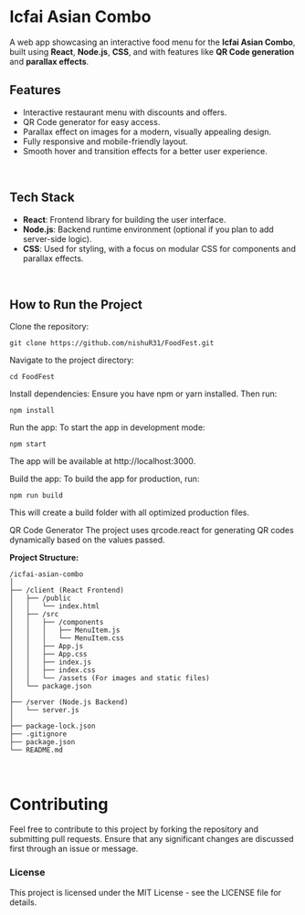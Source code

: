 
### <h1>Icfai Asian Combo</h1>

A web app showcasing an interactive food menu for the **Icfai Asian Combo**, built using **React**, **Node.js**, **CSS**, and with features like **QR Code generation** and **parallax effects**.

## Features

- Interactive restaurant menu with discounts and offers.
- QR Code generator for easy access.
- Parallax effect on images for a modern, visually appealing design.
- Fully responsive and mobile-friendly layout.
- Smooth hover and transition effects for a better user experience.

<br>

## Tech Stack

- **React**: Frontend library for building the user interface.
- **Node.js**: Backend runtime environment (optional if you plan to add server-side logic).
- **CSS**: Used for styling, with a focus on modular CSS for components and parallax effects.
<br>

## How to Run the Project

Clone the repository:
   
```
git clone https://github.com/nishuR31/FoodFest.git
```
   
   
Navigate to the project directory:

```
cd FoodFest
```

Install dependencies: Ensure you have npm or yarn installed. Then run:

```
npm install
```

Run the app: To start the app in development mode:

```
npm start
```


The app will be available at http://localhost:3000.

Build the app: To build the app for production, run:

```
npm run build
```

This will create a build folder with all optimized production files.

QR Code Generator
The project uses qrcode.react for generating QR codes dynamically based on the values passed.

**Project Structure:**

```
/icfai-asian-combo
│
├── /client (React Frontend)
│   ├── /public
│   │   └── index.html
│   ├── /src
│   │   ├── /components
│   │   │   ├── MenuItem.js
│   │   │   └── MenuItem.css
│   │   ├── App.js
│   │   ├── App.css
│   │   ├── index.js
│   │   ├── index.css
│   │   └── /assets (For images and static files)
│   └── package.json
│
├── /server (Node.js Backend)
│   └── server.js
│   
├── package-lock.json
├── .gitignore
├── package.json
└── README.md
```
<br>



# Contributing
Feel free to contribute to this project by forking the repository and submitting pull requests. Ensure that any significant changes are discussed first through an issue or message.

### License
This project is licensed under the MIT License - see the LICENSE file for details.








